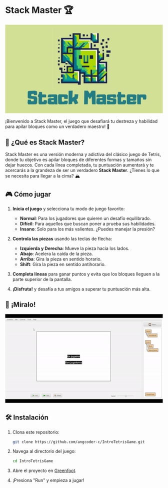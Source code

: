 # Stack Master 🏆

![Stack Master Logo](https://github.com/angcoder-c/IntroTetrisGame/blob/prototype/branding/logov2.png)

¡Bienvenido a Stack Master, el juego que desafiará tu destreza y habilidad para apilar bloques como un verdadero maestro! 🚀

## 🌟 ¿Qué es Stack Master?

Stack Master es una versión moderna y adictiva del clásico juego de Tetris, donde tu objetivo es apilar bloques de diferentes formas y tamaños sin dejar huecos. Con cada línea completada, tu puntuación aumentará y te acercarás a la grandeza de ser un verdadero **Stack Master**. ¿Tienes lo que se necesita para llegar a la cima? 🏔️

## 🎮 Cómo jugar

1. **Inicia el juego** y selecciona tu modo de juego favorito:
   - **Normal**: Para los jugadores que quieren un desafío equilibrado.
   - **Difícil**: Para aquellos que buscan poner a prueba sus habilidades.
   - **Insano**: Solo para los más valientes. ¿Puedes manejar la presión?

2. **Controla las piezas** usando las teclas de flecha:
   - **Izquierda y Derecha**: Mueve la pieza hacia los lados.
   - **Abajo**: Acelera la caída de la pieza.
   - **Arriba**: Gira la pieza en sentido horario.
   - **Shift**: Gira la pieza en sentido antihorario.

3. **Completa líneas** para ganar puntos y evita que los bloques lleguen a la parte superior de la pantalla.

4. **¡Disfruta!** y desafía a tus amigos a superar tu puntuación más alta.

## 📸 ¡Miralo!

![Gameplay GIF](https://github.com/angcoder-c/IntroTetrisGame/blob/prototype/branding/StackMater.gif)

## 🛠️ Instalación

1. Clona este repositorio:
   ```bash
   git clone https://github.com/angcoder-c/IntroTetrisGame.git
   ```
2. Navega al directorio del juego:
   ```bash
   cd IntroTetrisGame
   ```
3. Abre el proyecto en [Greenfoot](https://www.greenfoot.org/download).

4. ¡Presiona "Run" y empieza a jugar!
